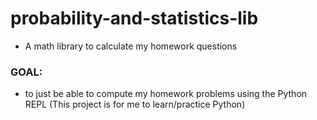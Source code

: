 # probability-and-statistics-lib
- A math library to calculate my homework questions
### GOAL: 
- to just be able to compute my homework problems using the Python REPL
(This project is for me to learn/practice Python)
